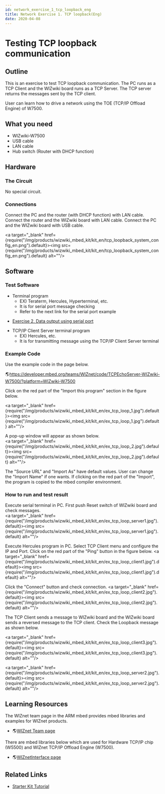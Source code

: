 ```yaml
---
id: network_exercise_1_tcp_loopback_eng
title: Network Exercise 1. TCP loopback(Eng)
date: 2020-04-08
---
```


# Testing TCP loopback communication

## Outline

This is an exercise to test TCP loopback communication. The PC runs as a
TCP Client and the WIZwiki board runs as a TCP Server. The TCP server
returns the messages sent by the TCP client.

User can learn how to drive a network using the TOE (TCP/IP Offload
Engine) of W7500.

## What you need

  - WIZwiki-W7500
  - USB cable
  - LAN cable
  - Hub switch (Router with DHCP function)

## Hardware

### The Circuit

No special circuit.

### Connections

Connect the PC and the router (with DHCP function) with LAN cable.
Connect the router and the WIZwiki board with LAN cable. Connect the PC
and the WIZwiki board with USB cable.

<a target="_blank" href={require("/img/products/wizwiki_mbed_kit/kit_en/tcp_loopback_system_config_en.png").default}><img src={require("/img/products/wizwiki_mbed_kit/kit_en/tcp_loopback_system_config_en.png").default} alt=""/></a>

## Software

### Test Software

  - Terminal program
      - EX) Teraterm, Hercules, Hyperterminal, etc.
      - It is for serial port message checking
      - Refer to the next link for the serial port example



 
  * [Exercise 2. Data output using serial port](exercise_2_serial_port_eng)


  - TCP/IP Client Server terminal program
      - EX) Hercules, etc.
      - It is for transmitting message using the TCP/IP Client Server
        terminal

### Example Code

Use the example code in the page below.

🌎<https://developer.mbed.org/teams/WIZnet/code/TCPEchoServer-WIZwiki-W7500/?platform=WIZwiki-W7500>

Click on the red part of the "Import this program" section in the figure
below.

<a target="_blank" href={require("/img/products/wizwiki_mbed_kit/kit_en/ex_tcp_loop_1.jpg").default}><img src={require("/img/products/wizwiki_mbed_kit/kit_en/ex_tcp_loop_1.jpg").default} alt=""/></a>

A pop-up window will appear as shown below.  
<a target="_blank" href={require("/img/products/wizwiki_mbed_kit/kit_en/ex_tcp_loop_2.jpg").default}><img src={require("/img/products/wizwiki_mbed_kit/kit_en/ex_tcp_loop_2.jpg").default} alt=""/></a>

The "Source URL" and "Import As" have default values. User can change
the "Import Name" if one wants. If clicking on the red part of the
"Import", the program is copied to the mbed compiler environment.

### How to run and test result

Execute serial terminal in PC. First push Reset switch of WIZwiki board
and check messages.  
<a target="_blank" href={require("/img/products/wizwiki_mbed_kit/kit_en/ex_tcp_loop_server1.jpg").default}><img src={require("/img/products/wizwiki_mbed_kit/kit_en/ex_tcp_loop_server1.jpg").default} alt=""/></a>

Execute Hercules program in PC. Select TCP Client menu and configure the
IP and Port. Click on the red part of the "Ping" button in the figure
below. <a target="_blank" href={require("/img/products/wizwiki_mbed_kit/kit_en/ex_tcp_loop_client1.jpg").default}><img src={require("/img/products/wizwiki_mbed_kit/kit_en/ex_tcp_loop_client1.jpg").default} alt=""/></a>

Click the "Connect" button and check connection.
<a target="_blank" href={require("/img/products/wizwiki_mbed_kit/kit_en/ex_tcp_loop_client2.jpg").default}><img src={require("/img/products/wizwiki_mbed_kit/kit_en/ex_tcp_loop_client2.jpg").default} alt=""/></a>

The TCP Client sends a message to WIZwiki board and the WIZwiki board
sends a reversed message to the TCP client. Check the Loopback message
as shown below.

<a target="_blank" href={require("/img/products/wizwiki_mbed_kit/kit_en/ex_tcp_loop_client3.jpg").default}><img src={require("/img/products/wizwiki_mbed_kit/kit_en/ex_tcp_loop_client3.jpg").default} alt=""/></a>

<a target="_blank" href={require("/img/products/wizwiki_mbed_kit/kit_en/ex_tcp_loop_server2.jpg").default}><img src={require("/img/products/wizwiki_mbed_kit/kit_en/ex_tcp_loop_server2.jpg").default} alt=""/></a>

## Learning Resources

The WIZnet team page in the ARM mbed provides mbed libraries and
examples for WIZnet products.

  - 🌎[WIZnet Team page](https://developer.mbed.org/teams/WIZnet/)

There are mbed libraries below which are used for Hardware TCP/IP chip
(W5500) and WIZnet TCP/IP Offload Engine (W7500).

  - 🌎[WIZnetInterface
    page](https://developer.mbed.org/teams/WIZnet/code/WIZnetInterface/)
    

## Related Links

  * [Starter Kit Tutorial](tutorial_eng)
